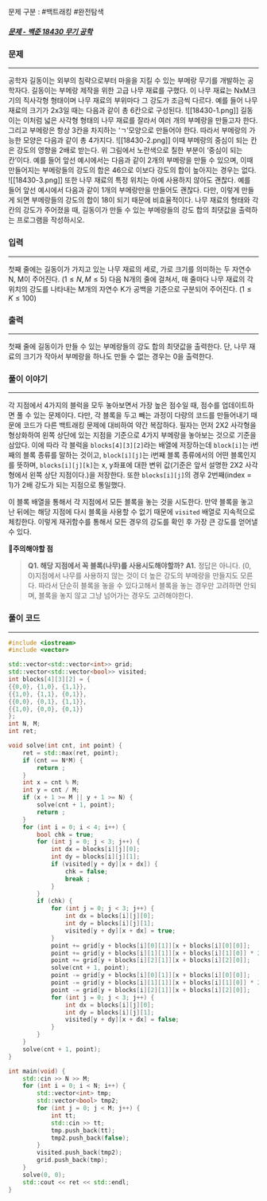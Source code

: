문제 구분 : #백트래킹 #완전탐색 
##### [문제 - 백준 18430 무기 공학](https://www.acmicpc.net/problem/18430)

### 문제
<hr>

공학자 길동이는 외부의 침략으로부터 마을을 지킬 수 있는 부메랑 무기를 개발하는 공학자다. 길동이는 부메랑 제작을 위한 고급 나무 재료를 구했다. 이 나무 재료는 NxM크기의 직사각형 형태이며 나무 재료의 부위마다 그 강도가 조금씩 다르다. 예를 들어 나무 재료의 크기가 2x3일 때는 다음과 같이 총 6칸으로 구성된다.
![[18430-1.png]]
길동이는 이처럼 넓은 사각형 형태의 나무 재료를 잘라서 여러 개의 부메랑을 만들고자 한다. 그리고 부메랑은 항상 3칸을 차지하는 ‘ㄱ’모양으로 만들어야 한다. 따라서 부메랑의 가능한 모양은 다음과 같이 총 4가지다.
![[18430-2.png]]
이때 부메랑의 중심이 되는 칸은 강도의 영향을 2배로 받는다. 위 그림에서 노란색으로 칠한 부분이 ‘중심이 되는 칸’이다. 예를 들어 앞선 예시에서는 다음과 같이 2개의 부메랑을 만들 수 있으며, 이때 만들어지는 부메랑들의 강도의 합은 46으로 이보다 강도의 합이 높아지는 경우는 없다.
![[18430-3.png]]
또한 나무 재료의 특정 위치는 아예 사용하지 않아도 괜찮다. 예를 들어 앞선 예시에서 다음과 같이 1개의 부메랑만을 만들어도 괜찮다. 다만, 이렇게 만들게 되면 부메랑들의 강도의 합이 18이 되기 때문에 비효율적이다.
나무 재료의 형태와 각 칸의 강도가 주어졌을 때, 길동이가 만들 수 있는 부메랑들의 강도 합의 최댓값을 출력하는 프로그램을 작성하시오.
### 입력
<hr>

첫째 줄에는 길동이가 가지고 있는 나무 재료의 세로, 가로 크기를 의미하는 두 자연수 N, M이 주어진다. $(1 ≤ N, M ≤ 5)$ 다음 N개의 줄에 걸쳐서, 매 줄마다 나무 재료의 각 위치의 강도를 나타내는 M개의 자연수 K가 공백을 기준으로 구분되어 주어진다. $(1 ≤ K ≤ 100)$
### 출력
<hr>

첫째 줄에 길동이가 만들 수 있는 부메랑들의 강도 합의 최댓값을 출력한다. 단, 나무 재료의 크기가 작아서 부메랑을 하나도 만들 수 없는 경우는 0을 출력한다.
### 풀이 이야기
<hr>

각 지점에서 4가지의 블럭을 모두 놓아보면서 가장 높은 점수일 때, 점수를 업데이트하면 풀 수 있는 문제이다. 다만, 각 블록을 두고 빼는 과정이 다량의 코드를 만들어내기 때문에 코드가 다른 백트래킹 문제에 대비하여 약간 복잡하다. 필자는 먼저 2X2 사각형을 형상화하여 왼쪽 상단에 있는 지점을 기준으로 4가지 부메랑을 놓아보는 것으로 기준을 삼았다. 이에 따라 각 블럭을 `blocks[4][3][2]`라는 배열에 저장하는데 `block[i]`는 i번째의 블록 종류를 말하는 것이고, `block[i][j]`는 i번째 블록 종류에서의 어떤 블록인지를 뜻하며, `blocks[i][j][k]`는 x, y좌표에 대한 변위 값(기준은 앞서 설명한 2X2 사각형에서 왼쪽 상단 지점이다.)을 저장한다. 또한 `blocks[i][j]`의 경우 2번째(index = 1)가 2배 강도가 되는 지점으로 통일했다.

이 블록 배열을 통해서 각 지점에서 모든 블록을 놓는 것을 시도한다. 만약 블록을 놓고 난 뒤에는 해당 지점에 다시 블록을 사용할 수 없기 때문에 `visited` 배열로 지속적으로 체킹한다. 이렇게 재귀함수를 통해서 모든 경우의 강도를 확인 후 가장 큰 강도를 얻어낼 수 있다.

**🚨주의해야할 점**
>**Q1. 해당 지점에서 꼭 블록(나무)를 사용시도해야할까?**
>**A1.** 정답은 아니다. (0, 0)지점에서 나무를 사용하지 않는 것이 더 높은 강도의 부메랑을 만들지도 모른다. 따라서 단순히 블록을 놓을 수 있다고해서 블록을 놓는 경우만 고려하면 안되며, 블록을 놓지 않고 그냥 넘어가는 경우도 고려해야한다.
### 풀이 코드
<hr>

``` c++
#include <iostream>
#include <vector>

std::vector<std::vector<int>> grid;
std::vector<std::vector<bool>> visited;
int blocks[4][3][2] = {
{{0,0}, {1,0}, {1,1}},
{{1,0}, {1,1}, {0,1}},
{{0,0}, {0,1}, {1,1}},
{{1,0}, {0,0}, {0,1}}
};
int N, M;
int ret;

void solve(int cnt, int point) {
	ret = std::max(ret, point);
	if (cnt == N*M) {
		return ;
	}
	int x = cnt % M;
	int y = cnt / M;
	if (x + 1 >= M || y + 1 >= N) {
		solve(cnt + 1, point);
		return ;
	}
	for (int i = 0; i < 4; i++) {
		bool chk = true;
		for (int j = 0; j < 3; j++) {
			int dx = blocks[i][j][0];
			int dy = blocks[i][j][1];
			if (visited[y + dy][x + dx]) {
				chk = false;
				break ;
			}
		}
		if (chk) {
			for (int j = 0; j < 3; j++) {
				int dx = blocks[i][j][0];
				int dy = blocks[i][j][1];
				visited[y + dy][x + dx] = true;
			}
			point += grid[y + blocks[i][0][1]][x + blocks[i][0][0]];
			point += grid[y + blocks[i][1][1]][x + blocks[i][1][0]] * 2;
			point += grid[y + blocks[i][2][1]][x + blocks[i][2][0]];
			solve(cnt + 1, point);
			point -= grid[y + blocks[i][0][1]][x + blocks[i][0][0]];
			point -= grid[y + blocks[i][1][1]][x + blocks[i][1][0]] * 2;
			point -= grid[y + blocks[i][2][1]][x + blocks[i][2][0]];
			for (int j = 0; j < 3; j++) {
				int dx = blocks[i][j][0];
				int dy = blocks[i][j][1];
				visited[y + dy][x + dx] = false;
			}
		}
	}
	solve(cnt + 1, point);
} 

int main(void) {
	std::cin >> N >> M;
	for (int i = 0; i < N; i++) {
		std::vector<int> tmp;
		std::vector<bool> tmp2;
		for (int j = 0; j < M; j++) {
			int tt;
			std::cin >> tt;
			tmp.push_back(tt);
			tmp2.push_back(false);
		}
		visited.push_back(tmp2);
		grid.push_back(tmp);
	}
	solve(0, 0);
	std::cout << ret << std::endl;
}
```


